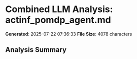 # Combined LLM Analysis: actinf_pomdp_agent.md

**Generated**: 2025-07-22 07:36:33
**File Size**: 4078 characters

## Analysis Summary

